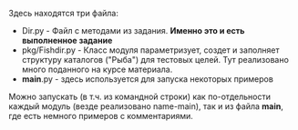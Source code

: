 Здесь находятся три файла:
- Dir.py - Файл с методами из задания. **Именно это и есть выполненное задание**
- pkg/Fishdir.py - Класс модуля параметризует, создет и заполняет структуру  каталогов ("Рыба") для тестовых целей. Тут реализовано много поданного на курсе материала.
- __main__.py - здесь используется для запуска некоторых примеров


Можно запускать (в т.ч. из командной строки) как по-отдельности каждый модуль (везде реализовано name-main), так и из файла __main__, где есть немного примеров с комментариями.

